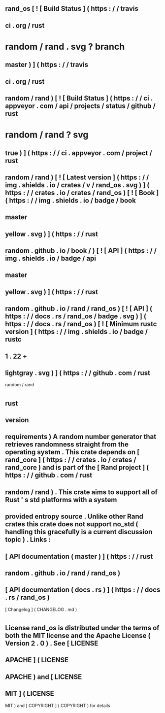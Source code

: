 #
rand_os
[
!
[
Build
Status
]
(
https
:
/
/
travis
-
ci
.
org
/
rust
-
random
/
rand
.
svg
?
branch
=
master
)
]
(
https
:
/
/
travis
-
ci
.
org
/
rust
-
random
/
rand
)
[
!
[
Build
Status
]
(
https
:
/
/
ci
.
appveyor
.
com
/
api
/
projects
/
status
/
github
/
rust
-
random
/
rand
?
svg
=
true
)
]
(
https
:
/
/
ci
.
appveyor
.
com
/
project
/
rust
-
random
/
rand
)
[
!
[
Latest
version
]
(
https
:
/
/
img
.
shields
.
io
/
crates
/
v
/
rand_os
.
svg
)
]
(
https
:
/
/
crates
.
io
/
crates
/
rand_os
)
[
!
[
Book
]
(
https
:
/
/
img
.
shields
.
io
/
badge
/
book
-
master
-
yellow
.
svg
)
]
(
https
:
/
/
rust
-
random
.
github
.
io
/
book
/
)
[
!
[
API
]
(
https
:
/
/
img
.
shields
.
io
/
badge
/
api
-
master
-
yellow
.
svg
)
]
(
https
:
/
/
rust
-
random
.
github
.
io
/
rand
/
rand_os
)
[
!
[
API
]
(
https
:
/
/
docs
.
rs
/
rand_os
/
badge
.
svg
)
]
(
https
:
/
/
docs
.
rs
/
rand_os
)
[
!
[
Minimum
rustc
version
]
(
https
:
/
/
img
.
shields
.
io
/
badge
/
rustc
-
1
.
22
+
-
lightgray
.
svg
)
]
(
https
:
/
/
github
.
com
/
rust
-
random
/
rand
#
rust
-
version
-
requirements
)
A
random
number
generator
that
retrieves
randomness
straight
from
the
operating
system
.
This
crate
depends
on
[
rand_core
]
(
https
:
/
/
crates
.
io
/
crates
/
rand_core
)
and
is
part
of
the
[
Rand
project
]
(
https
:
/
/
github
.
com
/
rust
-
random
/
rand
)
.
This
crate
aims
to
support
all
of
Rust
'
s
std
platforms
with
a
system
-
provided
entropy
source
.
Unlike
other
Rand
crates
this
crate
does
not
support
no_std
(
handling
this
gracefully
is
a
current
discussion
topic
)
.
Links
:
-
[
API
documentation
(
master
)
]
(
https
:
/
/
rust
-
random
.
github
.
io
/
rand
/
rand_os
)
-
[
API
documentation
(
docs
.
rs
)
]
(
https
:
/
/
docs
.
rs
/
rand_os
)
-
[
Changelog
]
(
CHANGELOG
.
md
)
#
#
License
rand_os
is
distributed
under
the
terms
of
both
the
MIT
license
and
the
Apache
License
(
Version
2
.
0
)
.
See
[
LICENSE
-
APACHE
]
(
LICENSE
-
APACHE
)
and
[
LICENSE
-
MIT
]
(
LICENSE
-
MIT
)
and
[
COPYRIGHT
]
(
COPYRIGHT
)
for
details
.
